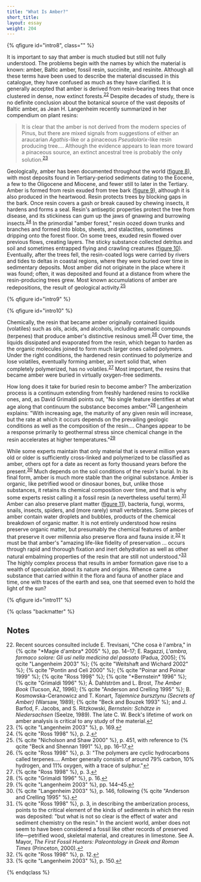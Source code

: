 ```yaml
---
title: "What Is Amber?"
short_title:
layout: essay
weight: 204
---
```


{% qfigure id="intro8", class="" %}

It is important to say that amber is much studied but still not fully understood. The problems begin with the names by which the material is known: amber, Baltic amber, fossil resin, succinite, and resinite. Although all these terms have been used to describe the material discussed in this catalogue, they have confused as much as they have clarified. It is generally accepted that amber is derived from resin-bearing trees that once clustered in dense, now extinct forests.<sup class="footnote-ref" id="fnref:22"><a href="#fn:22" rel="footnote">22</a></sup> Despite decades of study, there is no definite conclusion about the botanical source of the vast deposits of Baltic amber, as Jean H. Langenheim recently summarized in her compendium on plant resins:

> It is clear that the amber is not derived from the modern species of Pinus, but there are mixed signals from suggestions of either an araucarian *Agathis*-like or a pinaceous *Pseudolarix*-like resin producing tree.… Although the evidence appears to lean more toward a pinaceous source, an extinct ancestral tree is probably the only solution.<sup class="footnote-ref" id="fnref:23"><a href="#fn:23" rel="footnote">23</a></sup>

Geologically, amber has been documented throughout the world \([figure 8](#intro8)), with most deposits found in Tertiary-period sediments dating to the Eocene, a few to the Oligocene and Miocene, and fewer still to later in the Tertiary. Amber is formed from resin exuded from tree bark \([figure 9](#intro9)), although it is also produced in the heartwood. Resin protects trees by blocking gaps in the bark. Once resin covers a gash or break caused by chewing insects, it hardens and forms a seal. Resin's antiseptic properties protect the tree from disease, and its stickiness can gum up the jaws of gnawing and burrowing insects.<sup class="footnote-ref" id="fnref:24"><a href="#fn:24" rel="footnote">24</a></sup> In the primordial "amber forest," resin oozed down trunks and branches and formed into blobs, sheets, and stalactites, sometimes dripping onto the forest floor. On some trees, exuded resin flowed over previous flows, creating layers. The sticky substance collected detritus and soil and sometimes entrapped flying and crawling creatures \([figure 10](#intro10)). Eventually, after the trees fell, the resin-coated logs were carried by rivers and tides to deltas in coastal regions, where they were buried over time in sedimentary deposits. Most amber did not originate in the place where it was found; often, it was deposited and found at a distance from where the resin-producing trees grew. Most known accumulations of amber are redepositions, the result of geological activity.<sup class="footnote-ref" id="fnref:25"><a href="#fn:25" rel="footnote">25</a></sup>

{% qfigure id="intro9" %}

{% qfigure id="intro10" %}

Chemically, the resin that became amber originally contained liquids (volatiles) such as oils, acids, and alcohols, including aromatic compounds (terpenes) that produce amber's distinctive resinous smell.<sup class="footnote-ref" id="fnref:26"><a href="#fn:26" rel="footnote">26</a></sup> Over time, the liquids dissipated and evaporated from the resin, which began to harden as the organic molecules joined to form much larger ones called polymers. Under the right conditions, the hardened resin continued to polymerize and lose volatiles, eventually forming amber, an inert solid that, when completely polymerized, has no volatiles.<sup class="footnote-ref" id="fnref:27"><a href="#fn:27" rel="footnote">27</a></sup> Most important, the resins that became amber were buried in virtually oxygen-free sediments.

How long does it take for buried resin to become amber? The amberization process is a continuum extending from freshly hardened resins to rocklike ones, and, as David Grimaldi points out, "No single feature identifies at what age along that continuum the substance becomes amber."<sup class="footnote-ref" id="fnref:28"><a href="#fn:28" rel="footnote">28</a></sup> Langenheim explains: "With increasing age, the maturity of any given resin will increase, but the rate at which it occurs depends on the prevailing geologic conditions as well as the composition of the resin.… Changes appear to be a response primarily to geothermal stress since chemical change in the resin accelerates at higher temperatures."<sup class="footnote-ref" id="fnref:29"><a href="#fn:29" rel="footnote">29</a></sup>

While some experts maintain that only material that is several million years old or older is sufficiently cross-linked and polymerized to be classified as amber, others opt for a date as recent as forty thousand years before the present.<sup class="footnote-ref" id="fnref:30"><a href="#fn:30" rel="footnote">30</a></sup> Much depends on the soil conditions of the resin's burial. In its final form, amber is much more stable than the original substance. Amber is organic, like petrified wood or dinosaur bones, but, unlike those substances, it retains its chemical composition over time, and that is why some experts resist calling it a fossil resin (a nevertheless useful term).<sup class="footnote-ref" id="fnref:31"><a href="#fn:31" rel="footnote">31</a></sup> Amber can also preserve plant matter \([figure 11](#intro11)), bacteria, fungi, worms, snails, insects, spiders, and (more rarely) small vertebrates. Some pieces of amber contain water droplets and bubbles, products of the chemical breakdown of organic matter. It is not entirely understood how resins preserve organic matter, but presumably the chemical features of amber that preserve it over millennia also preserve flora and fauna inside it.<sup class="footnote-ref" id="fnref:32"><a href="#fn:32" rel="footnote">32</a></sup> It must be that amber's "amazing life-like fidelity of preservation … occurs through rapid and thorough fixation and inert dehydration as well as other natural embalming properties of the resin that are still not understood."<sup class="footnote-ref" id="fnref:33"><a href="#fn:33" rel="footnote">33</a></sup> The highly complex process that results in amber formation gave rise to a wealth of speculation about its nature and origins. Whence came a substance that carried within it the flora and fauna of another place and time, one with traces of the earth and sea, one that seemed even to hold the light of the sun?

{% qfigure id="intro11" %}

{% qclass "backmatter" %}

## Notes

<ol start="22">
<li id="fn:22">Recent sources consulted include E. Trevisani, "Che cosa è l'ambra," in {% qcite "*Magie d'ambra* 2005" %}, pp. 14–17; E. Ragazzi, <em>L'ambra, farmaco solare: Gli usi nella medicina del passato</em> (Padua, 2005); {% qcite "Langenheim 2003" %}; {% qcite "Weitshaft and Wichard 2002" %}; {% qcite "Pontin and Celi 2000" %}; {% qcite "Poinar and Poinar 1999" %}; {% qcite "Ross 1998" %}; {% qcite "*Bernstein* 1996" %}; {% qcite "Grimaldi 1996" %}; Å. Dahlström and L. Brost, <i>The Amber Book</i> (Tucson, AZ, 1996); {% qcite "Anderson and Crelling 1995" %}; B. Kosmowska-Ceranowicz and T. Konart, <i>Tajemnice bursztynu (Secrets of Amber)</i> (Warsaw, 1989); {% qcite "Beck and Bouzek 1993" %}; and J. Barfod, F. Jacobs, and S. Ritzkowski, <i>Bernstein: Schätze in Niedersachsen</i> (Seelze, 1989). The late C. W. Beck's lifetime of work on amber analysis is critical to any study of the material.<a class="footnote-return" href="#fnref:22">↩</a></li>

<li id="fn:23">{% qcite "Langenheim 2003" %}, p. 169.<a class="footnote-return" href="#fnref:23">↩</a></li>

<li id="fn:24">{% qcite "Ross 1998" %}, p. 2.<a class="footnote-return" href="#fnref:24">↩</a></li>

<li id="fn:25">{% qcite "Nicholson and Shaw 2000" %}, p. 451, with reference to {% qcite "Beck and Shennan 1991" %}, pp. 16–17.<a class="footnote-return" href="#fnref:25">↩</a></li>

<li id="fn:26">{% qcite "Ross 1998" %}, p. 3: "The polymers are cyclic hydrocarbons called terpenes.… Amber generally consists of around 79% carbon, 10% hydrogen, and 11% oxygen, with a trace of sulphur."<a class="footnote-return" href="#fnref:26">↩</a></li>

<li id="fn:27">{% qcite "Ross 1998" %}, p. 3.<a class="footnote-return" href="#fnref:27">↩</a></li>

<li id="fn:28">{% qcite "Grimaldi 1996" %}, p. 16.<a class="footnote-return" href="#fnref:28">↩</a></li>

<li id="fn:29">{% qcite "Langenheim 2003" %}, pp. 144–45.<a class="footnote-return" href="#fnref:29">↩</a></li>

<li id="fn:30">{% qcite "Langenheim 2003" %}, p. 146, following {% qcite "Anderson and Crelling 1995" %}.<a class="footnote-return" href="#fnref:30">↩</a></li>

<li id="fn:31">{% qcite "Ross 1998" %}, p. 3, in describing the amberization process, points to the critical element of the kinds of sediments in which the resin was deposited: "but what is not so clear is the effect of water and sediment chemistry on the resin." In the ancient world, amber does not seem to have been considered a fossil like other records of preserved life—petrified wood, skeletal material, and creatures in limestone. See A. Mayor, <i>The First Fossil Hunters: Paleontology in Greek and Roman Times</i> (Princeton, 2000).<a class="footnote-return" href="#fnref:31">↩</a></li>

<li id="fn:32">{% qcite "Ross 1998" %}, p. 12.<a class="footnote-return" href="#fnref:32">↩</a></li>

<li id="fn:33">{% qcite "Langenheim 2003" %}, p. 150.<a class="footnote-return" href="#fnref:33">↩</a></li>
</ol>

{% endqclass %}
